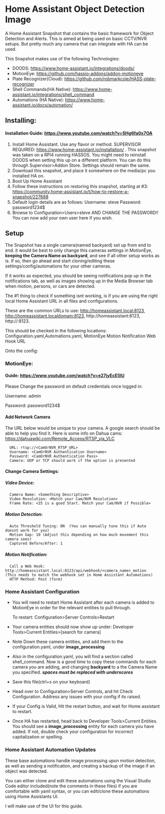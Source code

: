 # Home Assistant Object Detection Image

A Home Assistant Snapshot that contains the basic framework for Object Detection and Alerts. 
This is aimed at being used on basic CCTV/NVR setups. But pretty much any camera that can integrate with HA can be used.

This Snapshot makes use of the following Technologies:
* DOODS: https://www.home-assistant.io/integrations/doods/
* MotionEye: https://github.com/hassio-addons/addon-motioneye
* Plate Recognizer(Cloud): https://github.com/robmarkcole/HASS-plate-recognizer
* Shell Commands(HA Native): https://www.home-assistant.io/integrations/shell_command
* Automations (HA Native): https://www.home-assistant.io/docs/automation/

## Installing:
#### Installation Guide: https://www.youtube.com/watch?v=SHg6fa0x7OA
1. Install Home Assistant. Use any flavor or method. SUPERVISOR REQUIRED: https://www.home-assistant.io/installation/ . 
   This snapshot was taken on a RPI4 running HASSOS. You might need to reinstall DOODS when setting this up on a different platform. 
   You can do this through Supervisor>Addon Store. Settings should remain the same.
2. Download this snapshot, and place it somewhere on the media/pc you installed HA on.
3. Boot Up Home Assistant
4. Follow these instructions on restoring this snapshot, starting at #3: https://community.home-assistant.io/t/how-to-restore-a-snapshot/227688
5. Default login details are as follows:
   Username: steve
   Password: password1234$
5. Browse to Configuration>Users>steve AND CHANGE THE PASSWORD!! You can now add your own user here if you wish.

## Setup

The Snapshot has a single camera(named backyard) set up from end to end. it would be best to only change this cameras settings in MotionEye, **keeping the Camera Name as backyard**, and see if all other setup works as is. If so, then go ahead and start cloning/editing these settings/config/automations for your other cameras.

If it works as expected, you should be seeing notifications pop up in the notifications tab, as well as images showing up in the Media Browser tab when motion, persons, or cars are detected.

The #1 thing to check if something isnt working, is if you are using the right local Home Assistant URL in all files and configurations. 

These are the common URLs to use: http://homeassistant.local:8123, http://homeassistant.localdomain:8123, http://homeassistant:8123, http://<YourLocalHAIPAddress>:8123.

This should be checked in the following locations: Configuration.yaml,Automations.yaml, MotionEye Motion Notification Web Hook URL
   
Onto the config:

   ### MotionEye: 
   #### Guide: https://www.youtube.com/watch?v=e27jyEcE5lU
   Please Change the password on default credentials once logged in:
   
   Username: admin
   
   Password: password1234$
   #### Add Network Camera
   The URL below would be unique to your camera. A google search should be able to help you find it. 
   Here is some info on Dahua cams: https://dahuawiki.com/Remote_Access/RTSP_via_VLC
   
      URL: rtsp://<CamOrNVR_RTSP_URL>
      Username: <CamOrNVR Authentication Username>
      Password: <CamOrNVR Authentication Pass>
      Camera: UDP or TCP should work if the option is presented
   #### Change Camera Settings:
   ##### Video Device:
      Camera Name: <Something Descriptive>
      Video Resolution: <Match your Cam/NVR Resolution>
      Frame Rate: <25 is a good Start. Match your Cam/NVR if Possible>
   ##### Motion Detection:
      Auto Threshold Tuning: ON  (You can manually tune this if Auto doesnt work for you)
      Motion Gap: 10 (Adjust this depending on how much movement this camera sees)
      Captured Before/After: 1
   ##### Motion Notification:
      Call a Web Hook: http://homeassistant.local:8123/api/webhook/<camera_name>_motion  (This needs to match the webhook set in Home Assistant Automations)
      HTTP Method: Post (form)
   ### Home Assistant Configuration
   * You will need to restart Home Assistant after each camera is added to MotionEye in order for the relevant entities to pull through.
     
     To restart: Configuration>Server Controls>Restart
   
   * Your camera entities should now show up under: Developer Tools>Current Entities>[search for camera]
   * Note Down these camera entities, and add them to the configuration.yaml, under **image_processing**
   * Also in the configuration.yaml, you will find a section called shell_command. Now is a good time to copy these commands for each camera you are adding, and changing **backyard** to a the Camera Name you specified. **_spaces must be replaced with underscores_**
   * Save this file(ctrl+s on your keyboard)
   * Head over to Configuration>Server Controls, and hit Check Configuration. Address any issues with your config if its raised.
   * If your Config is Valid, Hit the restart button, and wait for Home assistant to restart.
   * Once HA has restarted, head back to Developer Tools>Current Entities. You should see a **image_processing** entity for each camera you have added. If not, double check your configuration for incorrect capitalization or spelling.
   
   ### Home Assistant Automation Updates
   These base automations handle image processing upon motion detection, as well as sending a notification, and creating a backup of the image if an object was detected.
   
   You can either clone and edit these automations using the Visual Studio Code editor included(note the comments in these files) if you are comfortable with yaml syntax, or you can edit/clone these automations using Home Assistants UI. 
   
   I will make use of the UI for this guide.
   
     
   
